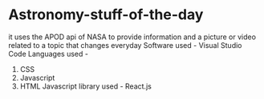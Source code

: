 # Astronomy-stuff-of-the-day
it uses the APOD api of NASA to provide information and a picture or video related to a topic  that changes everyday
Software used - Visual Studio Code
Languages used -
1. CSS
2. Javascript
3. HTML
Javascript library used - React.js

